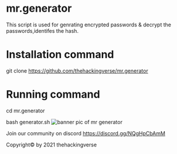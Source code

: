 # mr.generator
This script is used for genrating encrypted passwords &amp; decrypt the passwords,identifes the hash.


# Installation command


 git clone https://github.com/thehackingverse/mr.generator



# Running command



cd mr.generator


 bash generator.sh
![banner pic of mr generator](https://user-images.githubusercontent.com/86924237/148197526-24cb53c2-8a5b-4bcc-b0a9-e6ef30d4a8f4.png)


Join our community on discord https://discord.gg/NQgHpCbAmM 




Copyright© by 2021 thehackingverse



